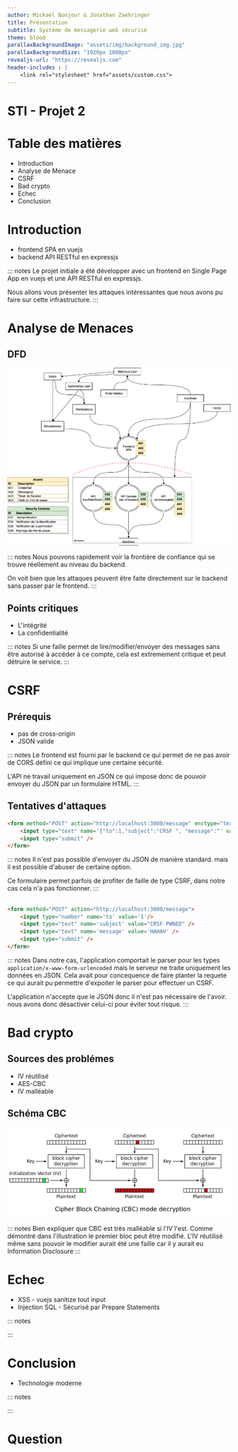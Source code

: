 ```yaml
---
author: Mickael Bonjour & Jonathan Zaehringer
title: Présentation
subtitle: Système de messagerie web sécurisé
theme: blood
parallaxBackgroundImage: "assets/img/background_img.jpg"
parallaxBackgroundSize: "1920px 1080px"
revealjs-url: "https://revealjs.com"
header-includes : |
    <link rel="stylesheet" href="assets/custom.css">
---
```


# STI - Projet 2

# Table des matières

- Introduction
- Analyse de Menace
- CSRF
- Bad crypto
- Echec
- Conclusion

# Introduction

- frontend SPA en vuejs
- backend API RESTful en expressjs 

::: notes
Le projet initiale a été développer avec un frontend en Single Page App en vuejs et une API RESTful en expressjs.

Nous allons vous présenter les attaques intéressantes que nous avons pu faire sur cette infrastructure.
:::

# Analyse de Menaces

## DFD

![DFD](assets/img/DFD.png)

::: notes
Nous pouvons rapidement voir la frontière de confiance qui se trouve réellement au niveau du backend.

On voit bien que les attaques peuvent être faite directement sur le backend sans passer par le frontend.
:::

## Points critiques

- L'intégrité
- La confidentialité

::: notes
Si une faille permet de lire/modifier/envoyer des messages sans être autorisé à accéder à ce compte, cela est extremement critique et peut détruire le service.
:::

# CSRF

## Prérequis

- pas de cross-origin
- JSON valide

::: notes
Le frontend est fourni par le backend ce qui permet de ne pas avoir de CORS défini ce qui implique une certaine sécurité.

L'API ne travail uniquement en JSON ce qui impose donc de pouvoir envoyer du JSON par un formulaire HTML.
:::

## Tentatives d'attaques

```html
<form method="POST" action="http://localhost:3000/message" enctype="text/plain">
    <input type="text" name='{"to":1,"subject":"CRSF ", "message":"' value='pwned"}' />
    <input type="submit" />
</form>
```

::: notes
Il n'est pas possible d'envoyer du JSON de manière standard. mais il est possible d'abuser de certaine option.

Ce formulaire permet parfois de profiter de faille de type CSRF, dans notre cas cela n'a pas fonctionner.
:::

##

```html
<form method="POST" action="http://localhost:3000/message">
    <input type="number" name='to' value='1'/>
    <input type="text" name='subject' value="CRSF PWNED" />
    <input type="text" name='message' value='HAHAH' />
    <input type="submit" />
</form>
```

::: notes
Dans notre cas, l'application comportait le parser pour les types `application/x-www-form-urlencoded` mais le serveur ne traite uniquement les données en JSON.
Cela avait pour concequence de faire planter la requete ce qui aurait pu permettre d'expoiter le parser pour effectuer un CSRF.

L'application n'accepte que le JSON donc il n'est pas nécessaire de l'avoir. nous avons donc désactiver celui-ci pour éviter tout risque.
:::

# Bad crypto
## Sources des problémes

- IV réutilisé
- AES-CBC 
- IV malléable


## Schéma CBC
![AES-CBC explained](./assets/img/cbc-explained.png)

::: notes
Bien expliquer que CBC est très malléable si l'IV l'est. Comme démontré dans l'illustration le premier bloc peut être modifié.
L'IV réutilisé même sans pouvoir le modifier aurait été une faille car il y aurait eu Information Disclosure
:::

# Echec

- XSS - vuejs sanitize tout input
- Injection SQL - Sécurisé par Prepare Statements

::: notes

:::

# Conclusion

- Technologie moderne

::: notes

:::

# Question
